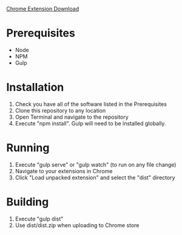 [Chrome Extension Download](https://chrome.google.com/webstore/detail/signature-wizard-gmail-si/ankhepfjfiifkmhjpgpoognambadnemi)

# Prerequisites

- Node
- NPM
- Gulp

# Installation

1. Check you have all of the software listed in the Prerequisites 
2. Clone this repository to any location
3. Open Terminal and navigate to the repository
4. Execute "npm install". Gulp will need to be installed globally.

# Running 

1. Execute "gulp serve" or "gulp watch" (to run on any file change)
2. Navigate to your extensions in Chrome
3. Click "Load unpacked extension" and select the "dist" directory

# Building

1. Execute "gulp dist"
2. Use dist/dist.zip when uploading to Chrome store